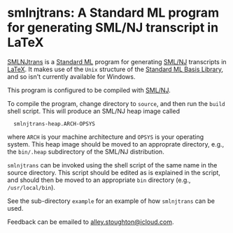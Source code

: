 smlnjtrans: A Standard ML program for generating SML/NJ transcript in LaTeX
===========================================================================

[SMLNJtrans](https://alleystoughton.us/smlnjtrans/) is a [Standard
ML](https://smlfamily.github.io) program for generating
[SML/NJ](http://smlnj.org) transcripts in
[LaTeX](https://www.latex-project.org). It makes use of the `Unix`
structure of the [Standard ML Basis
Library](https://smlfamily.github.io/Basis/), and so isn't currently
available for Windows.

This program is configured to be compiled with
[SML/NJ](http://smlnj.org).

To compile the program, change directory to `source`, and then run the
`build` shell script.  This will produce an SML/NJ heap image
called

```
  smlnjtrans-heap.ARCH-OPSYS
```

where `ARCH` is your machine architecture and `OPSYS` is your operating
system.  This heap image should be moved to an approprate directory,
e.g., the `bin/.heap` subdirectory of the SML/NJ distribution.

`smlnjtrans` can be invoked using the shell script of the same name
in the source directory.  This script should be edited as is
explained in the script, and should then be moved to an appropriate
`bin` directory (e.g., `/usr/local/bin`).

See the sub-directory `example` for an example of how `smlnjtrans` can be
used.

Feedback can be emailed to alley.stoughton@icloud.com.
